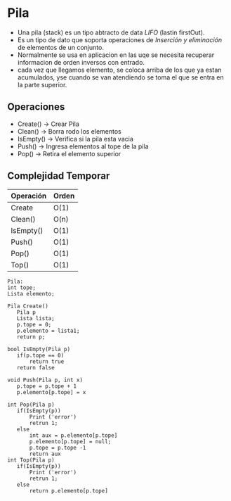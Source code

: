 # Pila

- Una pila (stack) es un tipo abtracto de data *LIFO* (lastin firstOut).
- Es un tipo de dato que soporta operaciones de *Inserción y eliminación* de elementos de un conjunto.
- Normalmente se usa en aplicacion en las uqe se necesita recuperar informacion de orden inversos con entrado.
- cada vez que llegamos elemento, se coloca arriba de los que ya estan acumulados, yse cuando se van atendiendo se toma el que se entra en la parte superior.

## Operaciones

- Create() -> Crear Pila
- Clean() -> Borra rodo los elementos
- IsEmpty() -> Verifica si la pila esta vacia
- Push() -> Ingresa elementos al tope de la pila
- Pop() -> Retira el elemento superior

## Complejidad Temporar

| Operación | Orden |
|-----------|-------|
|  Create   | O(1)  |
|  Clean()  | O(n)  |
|  IsEmpty()| O(1)  |
|  Push()   | O(1)  |
|  Pop()    | O(1)  |
|  Top()    | O(1)  |

 ```Pseudocódigo
Pila:
 int tope;
 Lista elemento;

Pila Create()
    Pila p
    Lista lista;
    p.tope = 0;
    p.elemento = lista1;
    return p;

bool IsEmpty(Pila p)
    if(p.tope == 0)
        return true
    return false

void Push(Pila p, int x) 
    p.tope = p.tope + 1
    p.elemento[p.tope] = x

int Pop(Pila p)
    if(IsEmpty(p))
        Print ('error') 
        retrun 1;
    else
        int aux = p.elemento[p.tope]
        p.elemento[p.tope] = null;
        p.tope = p.tope -1
        return aux
int Top(Pila p)
    if(IsEmpty(p))
        Print ('error') 
        retrun 1;
    else
        return p.elemento[p.tope]
    

 ```
